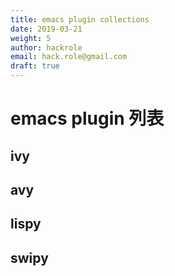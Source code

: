 ```yaml
---
title: emacs plugin collections
date: 2019-03-21
weight: 5
author: hackrole
email: hack.role@gmail.com
draft: true
---
```



# emacs plugin 列表

## ivy

## avy

## lispy

## swipy
